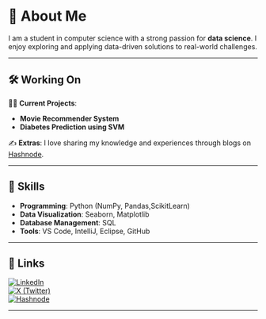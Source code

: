 # 🚀 About Me

I am a student in computer science with a strong passion for **data science**. I enjoy exploring and applying data-driven solutions to real-world challenges.

---

## 🛠️ Working On

👨‍💻 **Current Projects**:  
- **Movie Recommender System**  
- **Diabetes Prediction using SVM**

✍️ **Extras**: I love sharing my knowledge and experiences through blogs on [Hashnode](https://hashnode.com/@sparshkhanal).

---

## 🧰 Skills

- **Programming**: Python (NumPy, Pandas,ScikitLearn)  
- **Data Visualization**: Seaborn, Matplotlib  
- **Database Management**: SQL  
- **Tools**: VS Code, IntelliJ, Eclipse, GitHub  

---

## 🔗 Links

[![LinkedIn](https://img.shields.io/badge/LinkedIn-0077B5?logo=linkedin&logoColor=white)](https://www.linkedin.com/in/Sparsh-khanal75)  
[![X (Twitter)](https://img.shields.io/badge/X-1DA1F2?logo=twitter&logoColor=white)](https://x.com/sparsh_X75)  
[![Hashnode](https://img.shields.io/badge/Hashnode-2962FF?logo=hashnode&logoColor=white)](https://hashnode.com/@sparshkhanal)

---

